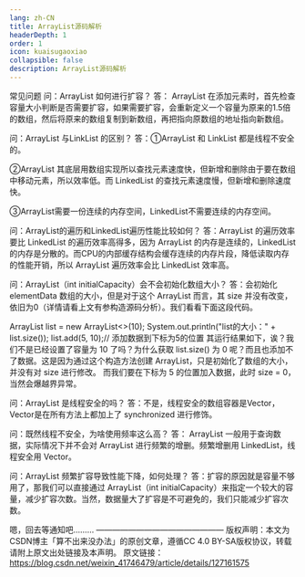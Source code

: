 ```yaml
---
lang: zh-CN
title: ArrayList源码解析
headerDepth: 1
order: 1
icon: kuaisugaoxiao
collapsible: false
description: ArrayList源码解析
---
```




常见问题
问：ArrayList 如何进行扩容？
答： ArrayList 在添加元素时，首先检查容量大小判断是否需要扩容，如果需要扩容，会重新定义一个容量为原来的1.5倍的数组，然后将原来的数组复制到新数组，再把指向原数组的地址指向新数组。

问：ArrayList 与LinkList 的区别？
答：①ArrayList 和 LinkList 都是线程不安全的。

②ArrayList 其底层用数组实现所以查找元素速度快，但新增和删除由于要在数组中移动元素，所以效率低。而 LinkedList 的查找元素速度慢，但新增和删除速度快。

③ArrayList需要一份连续的内存空间，LinkedList不需要连续的内存空间。

问：ArrayList的遍历和LinkedList遍历性能比较如何？
答：ArrayList 的遍历效率要比 LinkedList 的遍历效率高得多，因为 ArrayList 的内存是连续的，LinkedList  的内存是分散的。而CPU的内部缓存结构会缓存连续的内存片段，降低读取内存的性能开销，所以 ArrayList 遍历效率会比 LinkedList 效率高。

问：ArrayList（int initialCapacity）会不会初始化数组大小？
答：会初始化 elementData 数组的大小，但是对于这个 ArrayList 而言，其 size 并没有改变，依旧为0（详情请看上文有参构造源码分析）。我们看看下面这段代码。

ArrayList<Integer> list = new ArrayList<>(10);
System.out.println("list的大小：" + list.size());
list.add(5, 10);// 添加数据到下标为5的位置
其运行结果如下，诶？我们不是已经设置了容量为 10 了吗？为什么获取 list.size() 为 0 呢？而且也添加不了数据。这是因为通过这个构造方法创建 ArrayList，只是初始化了数组的大小，并没有对 size 进行修改。 而我们要在下标为 5 的位置加入数据，此时 size = 0，当然会爆越界异常。 



问：ArrayList 是线程安全的吗？
答：不是，线程安全的数组容器是Vector，Vector是在所有方法上都加上了 synchronized 进行修饰。

问：既然线程不安全，为啥使用频率这么高？
答： ArrayList 一般用于查询数据，实际情况下并不会对 ArrayList 进行频繁的增删。频繁增删用 LinkedList，线程安全用 Vector。

问：ArrayList 频繁扩容导致性能下降，如何处理？
答：扩容的原因就是容量不够用了，那我们可以直接通过 ArrayList（int initialCapacity）来指定一个较大的容量，减少扩容次数。当然，数据量大了扩容是不可避免的，我们只能减少扩容次数。

嗯，回去等通知吧………
————————————————
版权声明：本文为CSDN博主「算不出来没办法」的原创文章，遵循CC 4.0 BY-SA版权协议，转载请附上原文出处链接及本声明。
原文链接：https://blog.csdn.net/weixin_41746479/article/details/127161575